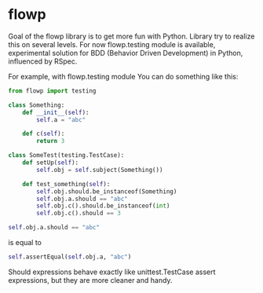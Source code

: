 flowp
=====

Goal of the flowp library is to get more fun with Python. Library try to realize this on several levels.
For now flowp.testing module is available, experimental solution for BDD (Behavior Driven Development) in Python,
influenced by RSpec.

For example, with flowp.testing module You can do something like this:

```python
from flowp import testing

class Something:
    def __init__(self):
        self.a = "abc"

    def c(self):
        return 3

class SomeTest(testing.TestCase):
    def setUp(self):
        self.obj = self.subject(Something())

    def test_something(self):
        self.obj.should.be_instanceof(Something)
        self.obj.a.should == "abc"
        self.obj.c().should.be_instanceof(int)
        self.obj.c().should == 3
```

```python
self.obj.a.should == "abc"
```
is equal to

```python
self.assertEqual(self.obj.a, "abc")
```

Should expressions behave exactly like unittest.TestCase assert expressions, but they are more cleaner and handy.

